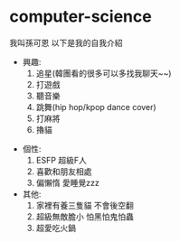 # computer-science
我叫孫可恩 以下是我的自我介紹
- 興趣:
  1. 追星(韓團看的很多可以多找我聊天~~)
  2. 打遊戲
  3. 聽音樂
  4. 跳舞(hip hop/kpop dance cover)
  5. 打麻將
  6. 擼貓
* 個性:
  1. ESFP 超級F人
  2. 喜歡和朋友相處
  3. 偏懶惰 愛睡覺zzz
* 其他:
  1. 家裡有養三隻貓 不會後空翻
  2. 超級無敵膽小 怕黑怕鬼怕蟲
  3. 超愛吃火鍋

